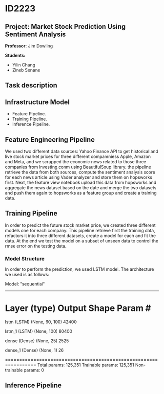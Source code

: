 # ID2223
## Project: Market Stock Prediction Using Sentiment Analysis
**Professor:**
Jim Dowling

**Students:**
- Yilin Chang
- Zineb Senane

## Task description

## Infrastructure Model
- Feature Pipeline. 
- Training Pipeline.
- Inference Pipeline.


## Feature Engineering Pipeline
We used two different data sources: Yahoo Finance API to get historical and live stock market prices for three different compamniess Apple, Amazon and Meta, and we scrapped the economic news related to those three companies from Investing.conm using BeautifulSoup library.
the pipeline retrieve the data from both sources, compute the sentiment analysis score for each news article using Vader analyzer and store them on hopsworks first. Next, the feature view notebook upload this data from hopsworks and aggregate the news dataset based on the date and merge the two datasets and push them again to hopsworks as a feature group and create a training data.

## Training Pipeline
In order to predict the future stock market price, we created three different models one for each company. This pipeline retrieve first the training data, refactors it into three different datasets, create a model for each and fit the data. At the end we test the model on a subset of unseen data to control the rmse error on the testing data.

### Model Structure
In order to perform the prediction, we used LSTM model. The architecture we used is as follows:

Model: "sequential"
_________________________________________________________________
 Layer (type)                Output Shape              Param #   
=================================================================
 lstm (LSTM)                 (None, 60, 100)           42400     
                                                                 
 lstm_1 (LSTM)               (None, 100)               80400     
                                                                 
 dense (Dense)               (None, 25)                2525      
                                                                 
 dense_1 (Dense)             (None, 1)                 26        
                                                                 
=================================================================
Total params: 125,351
Trainable params: 125,351
Non-trainable params: 0


## Inference Pipeline
